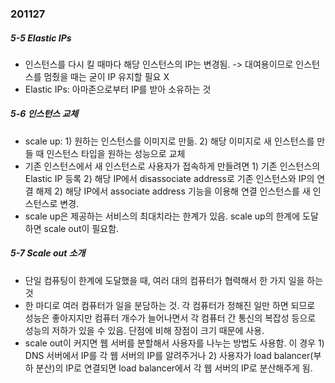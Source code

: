 ### 201127
##### 5-5 Elastic IPs
- 인스턴스를 다시 킬 때마다 해당 인스턴스의 IP는 변경됨. -> 대여용이므로 인스턴스를 멈췄을 때는 굳이 IP 유지할 필요 X
- Elastic IPs: 아마존으로부터 IP를 받아 소유하는 것
 
##### 5-6 인스턴스 교체
- scale up: 1) 원하는 인스턴스를 이미지로 만듦. 2) 해당 이미지로 새 인스턴스를 만들 때 인스턴스 타입을 원하는 성능으로 교체
- 기존 인스턴스에서 새 인스턴스로 사용자가 접속하게 만들려면 1) 기존 인스턴스의 Elastic IP 등록 2) 해당 IP에서 disassociate address로 기존 인스턴스와 IP의 연결 해제 2) 해당 IP에서 associate address 기능을 이용해 연결 인스턴스를 새 인스턴스로 변경.
- scale up은 제공하는 서비스의 최대치라는 한계가 있음. scale up의 한계에 도달하면 scale out이 필요함. 

##### 5-7 Scale out 소개
- 단일 컴퓨팅이 한계에 도달했을 때, 여러 대의 컴퓨터가 협력해서 한 가지 일을 하는 것
- 한 마디로 여러 컴퓨터가 일을 분담하는 것. 각 컴퓨터가 정해진 일만 하면 되므로 성능은 좋아지지만 컴퓨터 개수가 늘어나면서 각 컴퓨터 간 통신의 복잡성 등으로 성능의 저하가 있을 수 있음. 단점에 비해 장점이 크기 때문에 사용.
- scale out이 커지면 웹 서버를 분할해서 사용자를 나누는 방법도 사용함. 이 경우 1) DNS 서버에서 IP를 각 웹 서버의 IP를 알려주거나 2) 사용자가 load balancer(부하 분산)의 IP로 연결되면 load balancer에서 각 웹 서버의 IP로 분산해주게 됨.